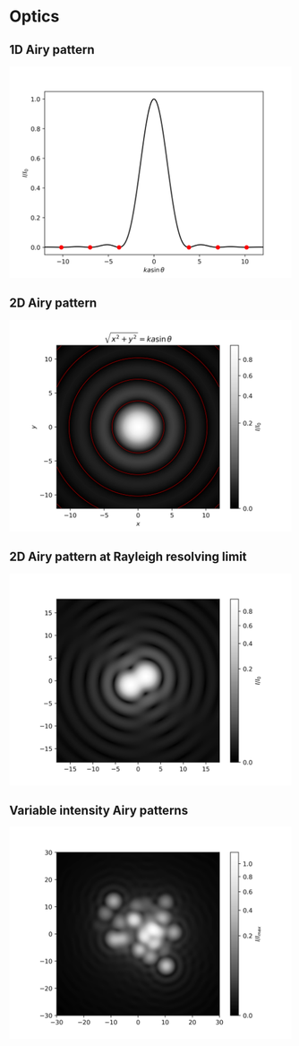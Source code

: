 # Optics

## 1D Airy pattern

![Airy_1](https://raw.githubusercontent.com/olafx/Optics/master/renders/Airy_1.png)

## 2D Airy pattern

![Airy_2](https://raw.githubusercontent.com/olafx/Optics/master/renders/Airy_2.png)

## 2D Airy pattern at Rayleigh resolving limit

![Airy_3](https://raw.githubusercontent.com/olafx/Optics/master/renders/Airy_3.png)

## Variable intensity Airy patterns

![Airy_4](https://raw.githubusercontent.com/olafx/Optics/master/renders/Airy_4.png)
